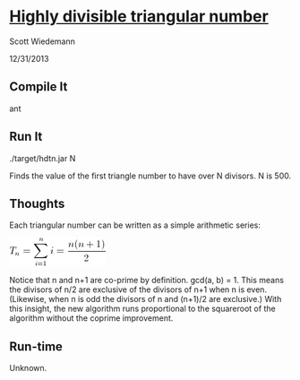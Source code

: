# [Highly divisible triangular number](http://projecteuler.net/problem=12)
Scott Wiedemann

12/31/2013

## Compile It
ant


## Run It
./target/hdtn.jar N

Finds the value of the first triangle number to have over N divisors.  N is 500. 

## Thoughts

Each triangular number can be written as a simple arithmetic series: 

![triangular_number](lib/triangular_number.png)


Notice that n and n+1 are co-prime by definition. gcd(a, b) = 1.  This means the divisors of n/2 are exclusive of the divisors of n+1 when n is even.  (Likewise, when n is odd the divisors of n and (n+1)/2 are exclusive.)  With this insight, the new algorithm runs proportional to the squareroot of the algorithm without the coprime improvement.

## Run-time
Unknown.
